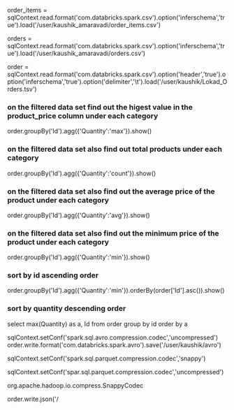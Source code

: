 order_items = sqlContext.read.format('com.databricks.spark.csv').option('inferschema','true').load('/user/kaushik_amaravadi/order_items.csv')

orders = sqlContext.read.format('com.databricks.spark.csv').option('inferschema','true').load('/user/kaushik_amaravadi/orders.csv')




order = sqlContext.read.format('com.databricks.spark.csv').option('header','true').option('inferschema','true').option('delimiter','\t').load('/user/kaushik/Lokad_Orders.tsv')

### on the filtered data set find out the higest value in the product_price column under each category

order.groupBy('Id').agg({'Quantity':'max'}).show()

### on the filtered data set also find out total products under each category

order.groupBy('Id').agg({'Quantity':'count'}).show()

### on the filtered data set also find out the average price of the product under each category

order.groupBy('Id').agg({'Quantity':'avg'}).show()

### on the filtered data set also find out the minimum price of the product under each category

order.groupBy('Id').agg({'Quantity':'min'}).show()


### sort by id ascending order

order.groupBy('Id').agg({'Quantity':'min'}).orderBy(order['Id'].asc()).show()

### sort by quantity descending order

select max(Quantity) as a, Id from order group by id order by a


sqlContext.setConf('spark.sql.avro.compression.codec','uncompressed')
order.write.format('com.databricks.spark.avro').save('/user/kaushik/avro')


sqlContext.setConf('spark.sql.parquet.compression.codec','snappy')


sqlContext.setConf('spar.sql.parquet.compression.codec','uncompressed')

org.apache.hadoop.io.compress.SnappyCodec

order.write.json('/
